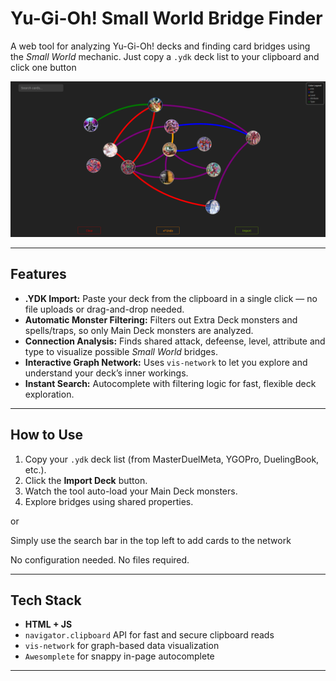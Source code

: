 # Yu-Gi-Oh! Small World Bridge Finder

A web tool for analyzing Yu-Gi-Oh! decks and finding card bridges using the *Small World* mechanic. Just copy a `.ydk` deck list to your clipboard and click one button

![alt text](image.png)

---

##  Features

-  **.YDK Import:** Paste your deck from the clipboard in a single click — no file uploads or drag-and-drop needed.
-  **Automatic Monster Filtering:** Filters out Extra Deck monsters and spells/traps, so only Main Deck monsters are analyzed.
-  **Connection Analysis:** Finds shared attack, defeense, level, attribute and type to visualize possible *Small World* bridges.
- **Interactive Graph Network:** Uses `vis-network` to let you explore and understand your deck’s inner workings.
- **Instant Search:** Autocomplete with filtering logic for fast, flexible deck exploration.

---

## How to Use

1. Copy your `.ydk` deck list (from MasterDuelMeta, YGOPro, DuelingBook, etc.).
2. Click the **Import Deck** button.
3. Watch the tool auto-load your Main Deck monsters.
4. Explore bridges using shared properties.

or

Simply use the search bar in the top left to add cards to the network

No configuration needed. No files required.

---

##  Tech Stack

- **HTML + JS**
- `navigator.clipboard` API for fast and secure clipboard reads
- `vis-network` for graph-based data visualization
- `Awesomplete` for snappy in-page autocomplete

---
